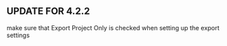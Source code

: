 ## UPDATE FOR 4.2.2

make sure that Export Project Only is checked when setting up the export settings
